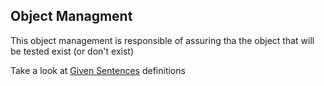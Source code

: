 ## Object Managment

This object management is responsible of assuring tha the object that will be tested exist (or don't
exist)

Take a look at [Given Sentences](../Sentence/GivenSentence) definitions